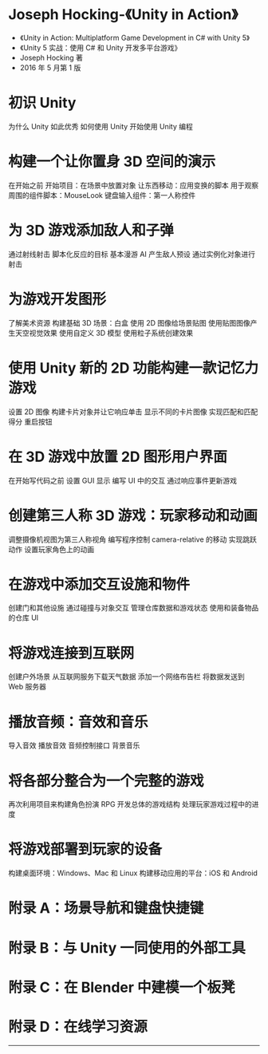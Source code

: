 # Joseph Hocking-《Unity in Action》

* 《Unity in Action: Multiplatform Game Development in C# with Unity 5》
* 《Unity 5 实战：使用 C# 和 Unity 开发多平台游戏》
* Joseph Hocking 著
* 2016 年 5 月第 1 版

# 初识 Unity

为什么 Unity 如此优秀
如何使用 Unity
开始使用 Unity 编程

# 构建一个让你置身 3D 空间的演示

在开始之前
开始项目：在场景中放置对象
让东西移动：应用变换的脚本
用于观察周围的组件脚本：MouseLook
键盘输入组件：第一人称控件

# 为 3D 游戏添加敌人和子弹

通过射线射击
脚本化反应的目标
基本漫游 AI
产生敌人预设
通过实例化对象进行射击

# 为游戏开发图形

了解美术资源
构建基础 3D 场景：白盒
使用 2D 图像给场景贴图
使用贴图图像产生天空视觉效果
使用自定义 3D 模型
使用粒子系统创建效果

# 使用 Unity 新的 2D 功能构建一款记忆力游戏

设置 2D 图像
构建卡片对象并让它响应单击
显示不同的卡片图像
实现匹配和匹配得分
重启按钮

# 在 3D 游戏中放置 2D 图形用户界面

在开始写代码之前
设置 GUI 显示
编写 UI 中的交互
通过响应事件更新游戏

# 创建第三人称 3D 游戏：玩家移动和动画

调整摄像机视图为第三人称视角
编写程序控制 camera-relative 的移动
实现跳跃动作
设置玩家角色上的动画

# 在游戏中添加交互设施和物件

创建门和其他设施
通过碰撞与对象交互
管理仓库数据和游戏状态
使用和装备物品的仓库 UI

# 将游戏连接到互联网

创建户外场景
从互联网服务下载天气数据
添加一个网络布告栏
将数据发送到 Web 服务器

# 播放音频：音效和音乐

导入音效
播放音效
音频控制接口
背景音乐

# 将各部分整合为一个完整的游戏

再次利用项目来构建角色扮演 RPG
开发总体的游戏结构
处理玩家游戏过程中的进度

# 将游戏部署到玩家的设备

构建桌面环境：Windows、Mac 和 Linux
构建移动应用的平台：iOS 和 Android

# 附录 A：场景导航和键盘快捷键
# 附录 B：与 Unity 一同使用的外部工具
# 附录 C：在 Blender 中建模一个板凳
# 附录 D：在线学习资源

-------


